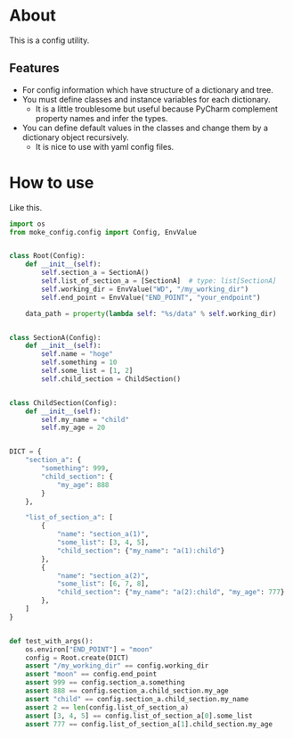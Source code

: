 About
======

This is a config utility.

Features
--------

* For config information which have structure of a dictionary and tree.
* You must define classes and instance variables for each dictionary. 
  * It is a little troublesome but useful because PyCharm complement property names and infer the types.
* You can define default values in the classes and change them by a dictionary object recursively.
  * It is nice to use with yaml config files.

How to use
===========

Like this.

```python
import os
from moke_config.config import Config, EnvValue


class Root(Config):
    def __init__(self):
        self.section_a = SectionA()
        self.list_of_section_a = [SectionA]  # type: list[SectionA]
        self.working_dir = EnvValue("WD", "/my_working_dir")
        self.end_point = EnvValue("END_POINT", "your_endpoint")

    data_path = property(lambda self: "%s/data" % self.working_dir)


class SectionA(Config):
    def __init__(self):
        self.name = "hoge"
        self.something = 10
        self.some_list = [1, 2]
        self.child_section = ChildSection()


class ChildSection(Config):
    def __init__(self):
        self.my_name = "child"
        self.my_age = 20


DICT = {
    "section_a": {
        "something": 999,
        "child_section": {
            "my_age": 888
        }
    },

    "list_of_section_a": [
        {
            "name": "section_a(1)",
            "some_list": [3, 4, 5],
            "child_section": {"my_name": "a(1):child"}
        },
        {
            "name": "section_a(2)",
            "some_list": [6, 7, 8],
            "child_section": {"my_name": "a(2):child", "my_age": 777}
        },
    ]
}


def test_with_args():
    os.environ["END_POINT"] = "moon"
    config = Root.create(DICT)
    assert "/my_working_dir" == config.working_dir
    assert "moon" == config.end_point
    assert 999 == config.section_a.something
    assert 888 == config.section_a.child_section.my_age
    assert "child" == config.section_a.child_section.my_name
    assert 2 == len(config.list_of_section_a)
    assert [3, 4, 5] == config.list_of_section_a[0].some_list
    assert 777 == config.list_of_section_a[1].child_section.my_age
```

